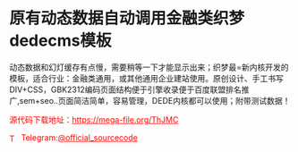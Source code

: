 # 原有动态数据自动调用金融类织梦dedecms模板

动态数据和幻灯缓存有点慢，需要稍等一下才能显示出来；织梦最=新内核开发的模板，适合行业：金融类通用，或其他通用企业建站使用。原创设计、手工书写DIV+CSS，GBK2312编码页面结构便于引擎收录便于百度联盟排名推广,sem+seo..页面简洁简单，容易管理，DEDE内核都可以使用；附带测试数据！<br>


<p style="color: red;">源代码下载地址：<a href="https://mega-file.org/ThJMC" style="color: red;">https://mega-file.org/ThJMC</a></p><p style="color: red;"><img src="https://cdn-icons-png.flaticon.com/512/2111/2111646.png" alt="Telegram Icon" style="width: 16px; vertical-align: middle; margin-right: 5px;">Telegram:<a href="https://t.me/official_sourcecode" style="color: red;">@official_sourcecode</a></p>
